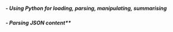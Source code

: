 ##### - Using Python for loading, parsing, manipulating, summarising
##### - Parsing JSON content**
